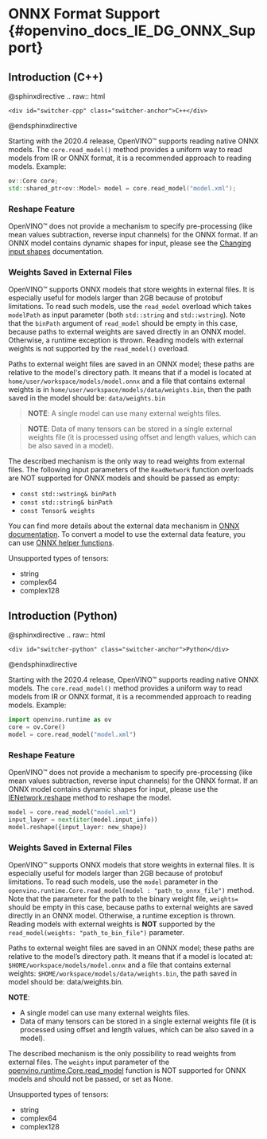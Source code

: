# ONNX Format Support {#openvino_docs_IE_DG_ONNX_Support}

## Introduction (C++)

@sphinxdirective
.. raw:: html

    <div id="switcher-cpp" class="switcher-anchor">C++</div>
@endsphinxdirective

Starting with the 2020.4 release, OpenVINO™ supports reading native ONNX models. The `core.read_model()` method provides a uniform way to read models from IR or ONNX format, it is a recommended approach to reading models. Example:

```cpp
ov::Core core;
std::shared_ptr<ov::Model> model = core.read_model("model.xml");
```

### Reshape Feature
OpenVINO™ does not provide a mechanism to specify pre-processing (like mean values subtraction, reverse input channels) for the ONNX format. If an ONNX model contains dynamic shapes for input, please see the [Changing input shapes](https://docs.openvino.ai/latest/openvino_docs_OV_UG_ShapeInference.html) documentation.

### Weights Saved in External Files

OpenVINO™ supports ONNX models that store weights in external files. It is especially useful for models larger than 2GB because of protobuf limitations. To read such models, use the `read_model` overload which takes `modelPath` as input parameter (both `std::string` and `std::wstring`). Note that the `binPath` argument of `read_model` should be empty in this case, because paths to external weights are saved directly in an ONNX model.
Otherwise, a runtime exception is thrown. Reading models with external weights is not supported by the `read_model()` overload.

Paths to external weight files are saved in an ONNX model; these paths are relative to the model's directory path.
It means that if a model is located at `home/user/workspace/models/model.onnx` and a file that contains external weights is in `home/user/workspace/models/data/weights.bin`, then the path saved in the model should be:
  `data/weights.bin`

> **NOTE**: A single model can use many external weights files.

> **NOTE**: Data of many tensors can be stored in a single external weights file (it is processed using offset and length values, which can be also saved in a model).

The described mechanism is the only way to read weights from external files. The following input parameters of the `ReadNetwork` function overloads are NOT supported for ONNX models and should be passed as empty:
* `const std::wstring& binPath`
* `const std::string& binPath`
* `const Tensor& weights`

You can find more details about the external data mechanism in [ONNX documentation](https://github.com/onnx/onnx/blob/master/docs/ExternalData.md).
To convert a model to use the external data feature, you can use [ONNX helper functions](https://github.com/onnx/onnx/blob/master/onnx/external_data_helper.py).

Unsupported types of tensors:
* string
* complex64
* complex128

## Introduction (Python)

@sphinxdirective
.. raw:: html

    <div id="switcher-python" class="switcher-anchor">Python</div>
@endsphinxdirective

Starting with the 2020.4 release, OpenVINO™ supports reading native ONNX models. The `core.read_model()` method provides a uniform way to read models from IR or ONNX format, it is a recommended approach to reading models. Example:

```python
import openvino.runtime as ov
core = ov.Core()
model = core.read_model("model.xml")
```

### Reshape Feature
OpenVINO™ does not provide a mechanism to specify pre-processing (like mean values subtraction, reverse input channels) for the ONNX format. If an ONNX model contains dynamic shapes for input, please use the [IENetwork.reshape](api/ie_python_api/_autosummary/openvino.inference_engine.IENetwork.html#openvino.inference_engine.IENetwork.reshape) method to reshape the model.

```python
model = core.read_model("model.xml")
input_layer = next(iter(model.input_info))
model.reshape({input_layer: new_shape})
```

### Weights Saved in External Files

OpenVINO™ supports ONNX models that store weights in external files. It is especially useful for models larger than 2GB because of protobuf limitations. To read such models, use the `model` parameter in the `openvino.runtime.Core.read_model(model : "path_to_onnx_file")` method. Note that the parameter for the path to the binary weight file, `weights=` should be empty in this case, because paths to external weights are saved directly in an ONNX model. Otherwise, a runtime exception is thrown. Reading models with external weights is **NOT** supported by the `read_model(weights: "path_to_bin_file")` parameter.

Paths to external weight files are saved in an ONNX model; these paths are relative to the model’s directory path. It means that if a model is located at: `$HOME/workspace/models/model.onnx` and a file that contains external weights: `$HOME/workspace/models/data/weights.bin`, the path saved in model should be: data/weights.bin.

**NOTE**: 
* A single model can use many external weights files.
* Data of many tensors can be stored in a single external weights file (it is processed using offset and length values, which can be also saved in a model).

The described mechanism is the only possibility to read weights from external files. The `weights` input parameter of the [openvino.runtime.Core.read_model](https://docs.openvino.ai/latest/api/ie_python_api/_autosummary/openvino.runtime.Core.html#openvino.runtime.Core.read_model)
function is NOT supported for ONNX models and should not be passed, or set as None.

Unsupported types of tensors:
* string
* complex64
* complex128
